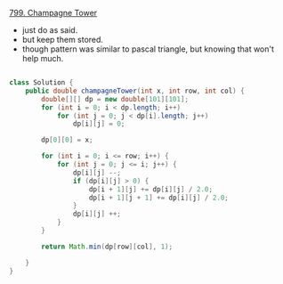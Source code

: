 [ 799. Champagne Tower ](https://leetcode.com/problems/champagne-tower/)

- just do as said.
- but keep them stored.
- though pattern was similar to pascal triangle, but knowing that won't help much.

```java

class Solution {
    public double champagneTower(int x, int row, int col) {
        double[][] dp = new double[101][101];
        for (int i = 0; i < dp.length; i++)
            for (int j = 0; j < dp[i].length; j++)
                dp[i][j] = 0;

        dp[0][0] = x;

        for (int i = 0; i <= row; i++) {
            for (int j = 0; j <= i; j++) {
                dp[i][j] --;
                if (dp[i][j] > 0) {
                    dp[i + 1][j] += dp[i][j] / 2.0;
                    dp[i + 1][j + 1] += dp[i][j] / 2.0;
                }
                dp[i][j] ++;
            }
        }

        return Math.min(dp[row][col], 1);

    }
}
```
